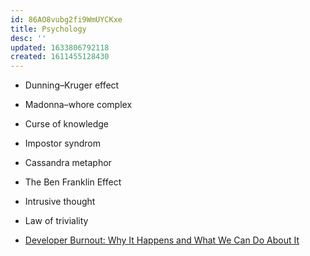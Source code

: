 ```yaml
---
id: 86AO8vubg2fi9WmUYCKxe
title: Psychology
desc: ''
updated: 1633806792118
created: 1611455128430
---
```


- Dunning–Kruger effect

- Madonna–whore complex

- Curse of knowledge

- Impostor syndrom

- Cassandra metaphor

- The Ben Franklin Effect

- Intrusive thought

- Law of triviality

- [Developer Burnout: Why It Happens and What We Can Do About It](https://codesubmit.io/blog/developer-burnout/)
